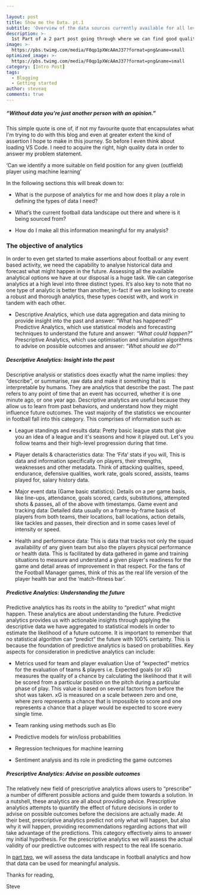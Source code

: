 ```yaml
---

layout: post
title: Show me the Data. pt.1
subtitle: 'Overview of the data sources currently available for all levels'
description: >-
  1st Part of a 2 part post going through where we can find good quality & free data for analysis.
image: >-
  https://pbs.twimg.com/media/F0qp1pXWcAAmJ37?format=png&name=small
optimized_image: >-
  https://pbs.twimg.com/media/F0qp1pXWcAAmJ37?format=png&name=small
category: [Intro Post]
tags:
  - Blogging
  - Getting started
author: steveaq
comments: true
---
```


##### *“Without data you're just another person with an opinion.”*

This simple quote is one of, if not my favourite quote that encapsulates what I'm trying to do with this blog and even at greater extent the kind of assertion I hope to make in this journey. So before I even think about loading VS Code. I need to acquire the right, high quality data in order to answer my problem statement.

‘Can we identify a more suitable on field position for any given (outfield) player using machine learning’

In the following sections this will break down to:

- What is the purpose of analytics for me and how does it play a role in defining the types of data I need?

- What’s the current football data landscape out there and where is it being sourced from?

- How do I make all this information meaningful for my analysis?

### The objective of analytics

In order to even get started to make assertions about football or any event based activity, we need the capability to analyse historical data and forecast what might happen in the future. Assessing all the available analytical options we have at our disposal is a huge task. We can categorise analytics at a high level into three distinct types. It’s also key to note that no one type of analytic is better than another, in-fact if we are looking to create a robust and thorough analytics, these types coexist with, and work in tandem with each other.

- Descriptive Analytics, which use data aggregation and data mining to provide insight into the past and answer: “What has happened?”
Predictive Analytics, which use statistical models and forecasting techniques to understand the future and answer: *“What could happen?”*
Prescriptive Analytics, which use optimisation and simulation algorithms to advise on possible outcomes and answer: *“What should we do?”*

##### Descriptive Analytics: Insight into the past

Descriptive analysis or statistics does exactly what the name implies: they “describe”, or summarise, raw data and make it something that is interpretable by humans. They are analytics that describe the past. The past refers to any point of time that an event has occurred, whether it is one minute ago, or one year ago. Descriptive analytics are useful because they allow us to learn from past behaviors, and understand how they might influence future outcomes.
The vast majority of the statistics we encounter in football fall into this category. This comprises of information such as: 

- League standings and results data: Pretty basic league stats that give you an idea of a league and it's seasons and how it played out. Let's you follow teams and their high-level progression during that time.

- Player details & characteristics data: The ‘Fifa’ stats if you will, This is data and information specifically on players, their strengths, weaknesses and other metadata. Think of attacking qualities, speed, endurance, defensive qualities, work rate, goals scored, assists, teams played for, salary history data.

- Major event data (Game basic statistics): Details on a per game basis, like line-ups, attendance, goals scored, cards, substitutions, attempted shots & passes, all of the above with timestamps.
Game event and tracking data: Detailed data usually on a frame-by-frame basis of players from both teams, their locations, ball locations, action details, like tackles and passes, their direction and in some cases level of intensity or speed.

- Health and performance data: This is data that tracks not only the squad availability of any given team but also the players physical performance or health data. This is facilitated by data gathered in game and training situations to measure and understand a given player's readiness for the game and detail areas of improvement in that respect. For the fans of the Football Manager games, think of this as the real life version of the player health bar and the ‘match-fitness bar’.

##### Predictive Analytics: Understanding the future

Predictive analytics has its roots in the ability to “predict” what might happen. These analytics are about understanding the future. Predictive analytics provides us with actionable insights through applying the descriptive data we have aggregated to statistical models in order to estimate the likelihood of a future outcome. It is important to remember that no statistical algorithm can “predict” the future with 100% certainty. This is because the foundation of predictive analytics is based on probabilities. Key aspects for consideration in predictive analytics can include:

- Metrics used for team and player evaluation
Use of “expected” metrics for the evaluation of teams & players i.e. Expected goals (or xG) measures the quality of a chance by calculating the likelihood that it will be scored from a particular position on the pitch during a particular phase of play. This value is based on several factors from before the shot was taken. xG is measured on a scale between zero and one, where zero represents a chance that is impossible to score and one represents a chance that a player would be expected to score every single time.

- Team ranking using methods such as Elo 

- Predictive models for win/loss probabilities

- Regression techniques for machine learning

- Sentiment analysis and its role in predicting the game outcomes


##### Prescriptive Analytics: Advise on possible outcomes

The relatively new field of prescriptive analytics allows users to “prescribe” a number of different possible actions and guide them towards a solution. In a nutshell, these analytics are all about providing advice. Prescriptive analytics attempts to quantify the effect of future decisions in order to advise on possible outcomes before the decisions are actually made. At their best, prescriptive analytics predict not only what will happen, but also why it will happen, providing recommendations regarding actions that will take advantage of the predictions. This category effectively aims to answer my initial hypothesis. 
For the prescriptive analytics we will assess the actual validity of our predictive outcomes with respect to the real life scenario. 

In [part two](https://steveaq.github.io/posts/Show-Me-The-Data-pt2/), we will assess the data landscape in football analytics and how that data can be used for meaningful analysis.
 
 Thanks for reading,

 Steve
